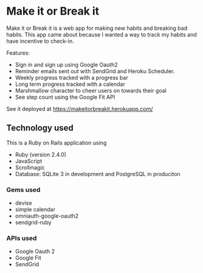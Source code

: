 # Make it or Break it

Make it or Break it is a web app for making new habits and breaking bad habits. This app came about because I wanted a way to track my habits and have incentive to check-in.

Features: 
* Sign in and sign up using Google Oauth2
* Reminder emails sent out with SendGrid and Heroku Scheduler.
* Weekly progress tracked with a progress bar 
* Long term progress tracked with a calendar 
* Marshmallow character to cheer users on towards their goal
* See step count using the Google Fit API

See it deployed at https://makeitorbreakit.herokuapp.com/

## Technology used

This is a Ruby on Rails application using
* Ruby (version 2.4.0)
* JavaScript
* Scrollmagic
* Database: SQLite 3 in development and PostgreSQL in produciton

### Gems used

* devise
* simple calendar
* omniauth-google-oauth2
* sendgrid-ruby

### APIs used

* Google Oauth 2
* Google Fit
* SendGrid


